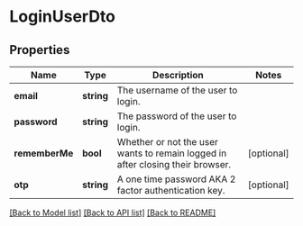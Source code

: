# LoginUserDto

## Properties
Name | Type | Description | Notes
------------ | ------------- | ------------- | -------------
**email** | **string** | The username of the user to login. | 
**password** | **string** | The password of the user to login. | 
**rememberMe** | **bool** | Whether or not the user wants to remain logged in after closing their browser. | [optional] 
**otp** | **string** | A one time password AKA 2 factor authentication key. | [optional] 

[[Back to Model list]](../README.md#documentation-for-models) [[Back to API list]](../README.md#documentation-for-api-endpoints) [[Back to README]](../README.md)



